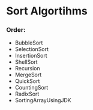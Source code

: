 # Sort Algortihms

### Order:

* BubbleSort
* SelectionSort
* InsertionSort
* ShellSort
* Recursion
* MergeSort
* QuickSort
* CountingSort
* RadixSort
* SortingArrayUsingJDK